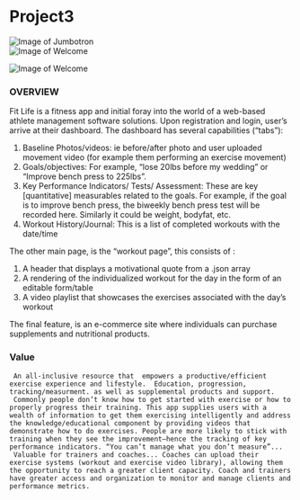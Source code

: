 # Project3

![Image of Jumbotron](Project3/FLJumbo)
<br>
![Image of Welcome](Project3/FLWelcome)

![Image of Welcome](Project3/FL6.png)

### OVERVIEW
Fit Life is a fitness app and initial foray into the world of a web-based athlete management software solutions. Upon registration and login, user’s arrive at their dashboard. The dashboard has several capabilities (“tabs”):
1.    Baseline Photos/videos: ie before/after photo and user uploaded movement video (for example them performing an exercise movement)
2.    Goals/objectives: For example, “lose 20lbs before my wedding” or “Improve bench press to 225lbs”.
3.    Key Performance Indicators/ Tests/ Assessment: These are key [quantitative] measurables related to the goals. For example, if the goal is to improve bench press, the biweekly bench press test will be recorded here. Similarly it could be weight, bodyfat, etc.
4.    Workout History/Journal: This is a list of completed workouts with the date/time

The other main page, is the “workout page”, this consists of :
1.    A header that displays a motivational quote from a .json array
2.    A rendering of the individualized workout for the day in the form of an editable form/table
3.    A video playlist that showcases the exercises associated with the day’s workout

The final feature, is an e-commerce site where individuals can purchase supplements and nutritional products.

### Value 
     An all-inclusive resource that  empowers a productive/efficient exercise experience and lifestyle.  Education, progression, tracking/measurment. as well as supplemental products and support.
     Commonly people don’t know how to get started with exercise or how to properly progress their training. This app supplies users with a wealth of information to get them exercising intelligently and address the knowledge/educational component by providing videos that demonstrate how to do exercises. People are more likely to stick with training when they see the improvement—hence the tracking of key performance indicators. “You can’t manage what you don’t measure”...
     Valuable for trainers and coaches... Coaches can upload their exercise systems (workout and exercise video library), allowing them the opportunity to reach a greater client capacity. Coach and trainers have greater access and organization to monitor and manage clients and performance metrics.





